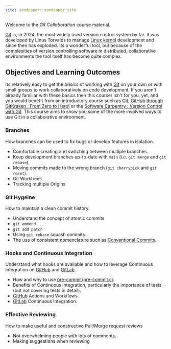 ```yaml
---
site: sandpaper::sandpaper_site
---
```


Welcome to the _Git Collaboration_ course material.

[Git][git] is, in 2024, the most widely used version control system by far. It was developed by Linus Torvalds to manage
[Linux kernel][linux] development and since then has exploded. Its a wonderful tool, but because of the complexities of
version controlling software in distributed, collaborative environments the tool itself has become quite complex.

## Objectives and Learning Outcomes

Its relatively easy to get the _basics_ of working with [Git][git] on your own or with small groups to work
collaboratively on code development. If you aren't already familiar with these basics then this courser isn't for you,
yet, and you would benefit from an introductory course such as [Git, GitHub through GitKraken : From Zero to
Hero!][zeroHero] or the [Software Carpentry : Version Control with Git][swCarpentryGit]. This course aims to show you
some of the more involved ways to use Git in a collaborative environment.

### Branches

How branches can be used to fix bugs or develop features in isolation.

+ Comfortable creating and switching between multiple branches.
+ Keep development branches up-to-date with `main` (i.e. `git merge` and `git rebase`).
+ Moving commits made to the wrong branch (`git cherrypick` and `git reset`).
+ Git Worktrees
+ Tracking multiple Origins

### Git Hygeine

How to maintain a clean commit history.

+ Understand the concept of atomic commits
+ `git ammend`
+ `git add patch`
+ Using `git rebase` squash commits.
+ The use of consistent nomenclature such as [Conventional Commits][conventionalCommits].

### Hooks and Continuous Integration

Understand what hooks are available and how to leverage Continuous Integration on [GitHub][github] and [GitLab][gitlab].

+ How and why to use [pre-commit](https://pre-commit.com)/[pre-commit.ci](https://pre-commit.ci).
+ Benefits of Continuous Integration, particularly the importance of tests (but not covering tests in detail).
+ [GitHub][github] Actions and Workflows.
+ [GitLab][gitlab] Continuous Integration.

### Effective Reviewing

How to make useful and constructive Pull/Merge request reviews

+ Not overwhelming people with lots of comments.
+ Making suggestions when reviewing



[conventionalCommits]: https://www.conventionalcommits.org/en/v1.0.0/
[git]: https://git-scm.com
[github]: https://github.com
[gitlab]: https://gitlab.com
[linux]: https://www.kernel.org
[swCarpentryGit]: https://swcarpentry.github.io/git-novice/
[workbench]: https://carpentries.github.io/sandpaper-docs
[zeroHero]: https://srse-git-github-zero2hero.netlify.app
